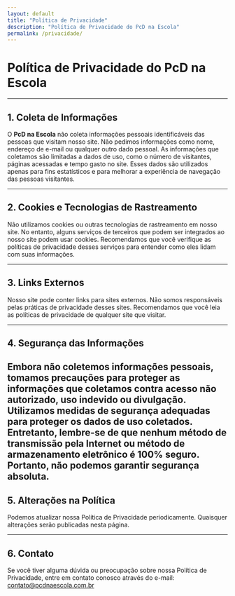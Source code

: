```yaml
---
layout: default
title: "Política de Privacidade"
description: "Política de Privacidade do PcD na Escola"
permalink: /privacidade/
---
```


# **Política de Privacidade do PcD na Escola**

---

## 1. Coleta de Informações

O **PcD na Escola** não coleta informações pessoais identificáveis das pessoas que visitam nosso site. Não pedimos informações como nome, endereço de e-mail ou qualquer outro dado pessoal.
As informações que coletamos são limitadas a dados de uso, como o número de visitantes, páginas acessadas e tempo gasto no site. Esses dados são utilizados apenas para fins estatísticos e para melhorar a experiência de navegação das pessoas visitantes.

---

## 2. Cookies e Tecnologias de Rastreamento

Não utilizamos cookies ou outras tecnologias de rastreamento em nosso site. No entanto, alguns serviços de terceiros que podem ser integrados ao nosso site podem usar cookies. Recomendamos que você verifique as políticas de privacidade desses serviços para entender como eles lidam com suas informações.

---

## 3. Links Externos

Nosso site pode conter links para sites externos. Não somos responsáveis pelas práticas de privacidade desses sites. Recomendamos que você leia as políticas de privacidade de qualquer site que visitar.

---
## 4. Segurança das Informações
Embora não coletemos informações pessoais, tomamos precauções para proteger as informações que coletamos contra acesso não autorizado, uso indevido ou divulgação. Utilizamos medidas de segurança adequadas para proteger os dados de uso coletados.
Entretanto, lembre-se de que nenhum método de transmissão pela Internet ou método de armazenamento eletrônico é 100% seguro. Portanto, não podemos garantir segurança absoluta.
---
## 5. Alterações na Política

Podemos atualizar nossa Política de Privacidade periodicamente. Quaisquer alterações serão publicadas nesta página.

---

## 6. Contato

Se você tiver alguma dúvida ou preocupação sobre nossa Política de Privacidade, entre em contato conosco através do e-mail: contato@pcdnaescola.com.br
